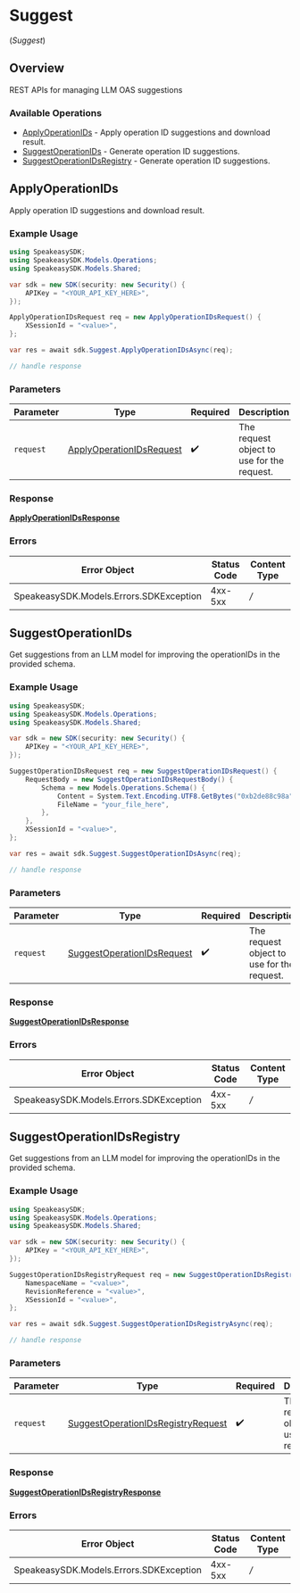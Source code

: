 # Suggest
(*Suggest*)

## Overview

REST APIs for managing LLM OAS suggestions

### Available Operations

* [ApplyOperationIDs](#applyoperationids) - Apply operation ID suggestions and download result.
* [SuggestOperationIDs](#suggestoperationids) - Generate operation ID suggestions.
* [SuggestOperationIDsRegistry](#suggestoperationidsregistry) - Generate operation ID suggestions.

## ApplyOperationIDs

Apply operation ID suggestions and download result.

### Example Usage

```csharp
using SpeakeasySDK;
using SpeakeasySDK.Models.Operations;
using SpeakeasySDK.Models.Shared;

var sdk = new SDK(security: new Security() {
    APIKey = "<YOUR_API_KEY_HERE>",
});

ApplyOperationIDsRequest req = new ApplyOperationIDsRequest() {
    XSessionId = "<value>",
};

var res = await sdk.Suggest.ApplyOperationIDsAsync(req);

// handle response
```

### Parameters

| Parameter                                                                       | Type                                                                            | Required                                                                        | Description                                                                     |
| ------------------------------------------------------------------------------- | ------------------------------------------------------------------------------- | ------------------------------------------------------------------------------- | ------------------------------------------------------------------------------- |
| `request`                                                                       | [ApplyOperationIDsRequest](../../Models/Operations/ApplyOperationIDsRequest.md) | :heavy_check_mark:                                                              | The request object to use for the request.                                      |

### Response

**[ApplyOperationIDsResponse](../../Models/Operations/ApplyOperationIDsResponse.md)**

### Errors

| Error Object                            | Status Code                             | Content Type                            |
| --------------------------------------- | --------------------------------------- | --------------------------------------- |
| SpeakeasySDK.Models.Errors.SDKException | 4xx-5xx                                 | */*                                     |


## SuggestOperationIDs

Get suggestions from an LLM model for improving the operationIDs in the provided schema.

### Example Usage

```csharp
using SpeakeasySDK;
using SpeakeasySDK.Models.Operations;
using SpeakeasySDK.Models.Shared;

var sdk = new SDK(security: new Security() {
    APIKey = "<YOUR_API_KEY_HERE>",
});

SuggestOperationIDsRequest req = new SuggestOperationIDsRequest() {
    RequestBody = new SuggestOperationIDsRequestBody() {
        Schema = new Models.Operations.Schema() {
            Content = System.Text.Encoding.UTF8.GetBytes("0xb2de88c98a"),
            FileName = "your_file_here",
        },
    },
    XSessionId = "<value>",
};

var res = await sdk.Suggest.SuggestOperationIDsAsync(req);

// handle response
```

### Parameters

| Parameter                                                                           | Type                                                                                | Required                                                                            | Description                                                                         |
| ----------------------------------------------------------------------------------- | ----------------------------------------------------------------------------------- | ----------------------------------------------------------------------------------- | ----------------------------------------------------------------------------------- |
| `request`                                                                           | [SuggestOperationIDsRequest](../../Models/Operations/SuggestOperationIDsRequest.md) | :heavy_check_mark:                                                                  | The request object to use for the request.                                          |

### Response

**[SuggestOperationIDsResponse](../../Models/Operations/SuggestOperationIDsResponse.md)**

### Errors

| Error Object                            | Status Code                             | Content Type                            |
| --------------------------------------- | --------------------------------------- | --------------------------------------- |
| SpeakeasySDK.Models.Errors.SDKException | 4xx-5xx                                 | */*                                     |


## SuggestOperationIDsRegistry

Get suggestions from an LLM model for improving the operationIDs in the provided schema.

### Example Usage

```csharp
using SpeakeasySDK;
using SpeakeasySDK.Models.Operations;
using SpeakeasySDK.Models.Shared;

var sdk = new SDK(security: new Security() {
    APIKey = "<YOUR_API_KEY_HERE>",
});

SuggestOperationIDsRegistryRequest req = new SuggestOperationIDsRegistryRequest() {
    NamespaceName = "<value>",
    RevisionReference = "<value>",
    XSessionId = "<value>",
};

var res = await sdk.Suggest.SuggestOperationIDsRegistryAsync(req);

// handle response
```

### Parameters

| Parameter                                                                                           | Type                                                                                                | Required                                                                                            | Description                                                                                         |
| --------------------------------------------------------------------------------------------------- | --------------------------------------------------------------------------------------------------- | --------------------------------------------------------------------------------------------------- | --------------------------------------------------------------------------------------------------- |
| `request`                                                                                           | [SuggestOperationIDsRegistryRequest](../../Models/Operations/SuggestOperationIDsRegistryRequest.md) | :heavy_check_mark:                                                                                  | The request object to use for the request.                                                          |

### Response

**[SuggestOperationIDsRegistryResponse](../../Models/Operations/SuggestOperationIDsRegistryResponse.md)**

### Errors

| Error Object                            | Status Code                             | Content Type                            |
| --------------------------------------- | --------------------------------------- | --------------------------------------- |
| SpeakeasySDK.Models.Errors.SDKException | 4xx-5xx                                 | */*                                     |
